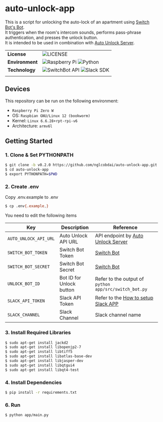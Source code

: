 # auto-unlock-app

This is a script for unlocking the auto-lock of an apartment using [Switch Bot's Bot](https://www.switchbot.jp/products/switchbot-bot). \
It triggers when the room's intercom sounds, performs pass-phrase authentication, and presses the unlock button. \
It is intended to be used in combination with [Auto Unlock Server](https://github.com/nglcobdai/auto-unlock-server).

|                 |                                                                                                                                                                                                   |
| --------------- | ------------------------------------------------------------------------------------------------------------------------------------------------------------------------------------------------- |
| **License**     | ![LICENSE](https://img.shields.io/badge/license-MIT-blue.svg?style=flat)                                                                                                                          |
| **Environment** | ![Raspberry Pi](https://img.shields.io/badge/-Raspberry_Pi_Zero_W-C51A4A.svg?logo=Raspberry-Pi&style=flat) ![Python](https://img.shields.io/badge/-Python_3.10-F9DC3E.svg?logo=python&style=flat) |
| **Technology**  | ![SwitchBot API](https://img.shields.io/badge/-SwitchBot_API_v1.1-fc6203.svg?logo=SwitchBot&style=flat) ![Slack SDK](https://img.shields.io/badge/-Slack_SDK-4A154B.svg?logo=slack&style=flat)    |
|                 |                                                                                                                                                                                                   |

## Devices

This repository can be run on the following environment:

- `Raspberry Pi Zero W`
- OS: `Raspbian GNU/Linux 12 (bookworm)`
- Kernel: `Linux 6.6.28+rpt-rpi-v6`
- Architecture: `armv6l`

## Getting Started

### 1. Clone & Set PYTHONPATH

```sh
$ git clone -b v0.2.0 https://github.com/nglcobdai/auto-unlock-app.git
$ cd auto-unlock-app
$ export PYTHONPATH=$PWD
```

### 2. Create .env

Copy .env.example to .env

```sh
$ cp .env{.example,}
```

You need to edit the following items

| Key                   | Description              | Reference                                                                                                                                           |
| --------------------- | ------------------------ | --------------------------------------------------------------------------------------------------------------------------------------------------- |
| `AUTO_UNLOCK_API_URL` | Auto Unlock API URL      | API endpoint by [Auto Unlock Server](https://github.com/nglcobdai/auto-unlock-server)                                                               |
| `SWITCH_BOT_TOKEN`    | Switch Bot Token         | [Switch Bot](https://support.switch-bot.com/hc/ja/articles/12822710195351-トークンの取得方法)                                                       |
| `SWITCH_BOT_SECRET`   | Switch Bot Secret        | [Switch Bot](https://support.switch-bot.com/hc/ja/articles/12822710195351-トークンの取得方法)                                                       |
| `UNLOCK_BOT_ID`       | Bot ID for Unlock button | Refer to the output of `python app/src/switch_bot.py`                                                                                               |
| `SLACK_API_TOKEN`     | Slack API Token          | Refer to the [How to setup Slack APP](https://github.com/nglcobdai/nglcobdai-utils/blob/dev/doc/how_to_setup_slack_app.md#how-to-setup-a-slack-app) |
| `SLACK_CHANNEL`       | Slack Channel            | Slack channel name                                                                                                                                  |

### 3. Install Required Libraries

```sh
$ sudo apt-get install jackd2
$ sudo apt-get install libopenjp2-7
$ sudo apt-get install libtiff5
$ sudo apt-get install libatlas-base-dev
$ sudo apt-get install libjasper-dev
$ sudo apt-get install libqtgui4
$ sudo apt-get install libqt4-test
```

### 4. Install Dependencies

```sh
$ pip install -r requirements.txt
```

### 6. Run

```sh
$ python app/main.py
```
